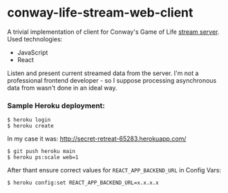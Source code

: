 # conway-life-stream-web-client

A trivial implementation of client for Conway's Game of Life [stream server](https://github.com/fedor-malyshkin/conway-life-stream-server).
Used technologies:
* JavaScript
* React

Listen and present current streamed data from the server. I'm not a professional frontend developer - so I suppose processing asynchronous data from wasn't done in an ideal way. 

### Sample Heroku deployment:
```shell script
$ heroku login
$ heroku create
```
In my case it was: http://secret-retreat-65283.herokuapp.com/
```shell script
$ git push heroku main
$ heroku ps:scale web=1
```

After thant ensure correct values for `REACT_APP_BACKEND_URL` in Config Vars:
```shell script
$ heroku config:set REACT_APP_BACKEND_URL=x.x.x.x
``` 